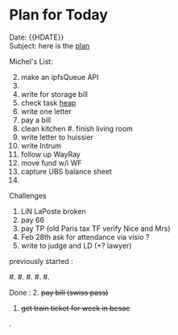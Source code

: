 Plan for Today
==============

Date: {{HDATE}}\
Subject: here is the [plan]


[ADF]: http://wa.me/41798159016

Michel's List:

2. make an ipfsQueue API
3. 
4. write for storage bill
5. check task [heap]
6. write one letter
7. pay a bill
8. clean kitchen
#. finish living room
4. write letter to huissier
6. write Intrum
7. follow up WayRay
8. move fund w/i WF
9. capture UBS balance sheet
4.

Challenges

1. LiN LaPoste broken
2. pay 66
3. pay TP (old Paris tax TF verify Nice and Mrs)
4. Feb 28th ask for attendance via visio ?
5. write to judge and LD (+? lawyer)

previously started :

#.
#.
#.
#.
#.

Done : 
2. ~~pay bill (swiss pass)~~
1. ~~get train ticket for week in besac~~


<!-- bucket list
1. drop procrastination, take back life power !
2. fix tooth
3. send file to BNF
4. unlock French bank account
#. regularize capazur
#. regularize 66
#. get rid of San-Leandro storage
#. ~~file form 710.006, and IPA~~
#. publish 2gether report (gnucash)
-->
.



[heap]: notes/heap.html
[plan]: notes/Plan-for-Today.html
